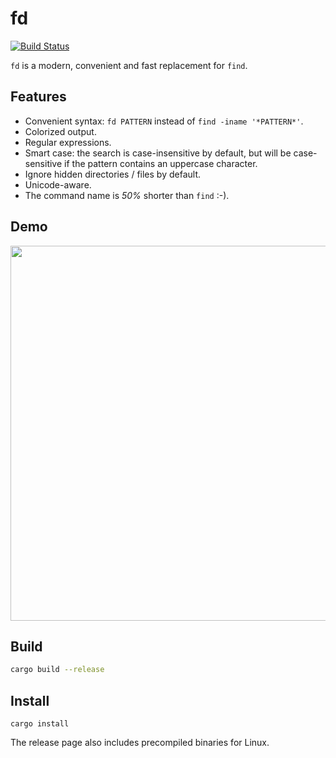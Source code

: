 # fd
[![Build Status](https://travis-ci.org/sharkdp/fd.svg?branch=master)](https://travis-ci.org/sharkdp/fd)

`fd` is a modern, convenient and fast replacement for `find`.

## Features
* Convenient syntax: `fd PATTERN` instead of `find -iname '*PATTERN*'`.
* Colorized output.
* Regular expressions.
* Smart case: the search is case-insensitive by default, but will be
  case-sensitive if the pattern contains an uppercase character.
* Ignore hidden directories / files by default.
* Unicode-aware.
* The command name is *50%* shorter than `find` :-).

## Demo
<a href="https://asciinema.org/a/120318" target="_blank"><img src="https://asciinema.org/a/120318.png" width="600" align="center" /></a>

## Build
```bash
cargo build --release
```

## Install
```
cargo install
```
The release page also includes precompiled binaries for Linux.
